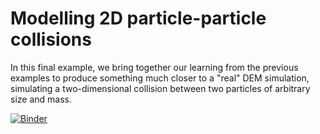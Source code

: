 # Modelling 2D particle-particle collisions

In this final example, we bring together our learning from the previous examples to produce something much closer to a "real" DEM simulation, simulating a two-dimensional collision between two particles of arbitrary size and mass.

[![Binder](https://mybinder.org/badge_logo.svg)](https://mybinder.org/v2/gh/introduction-to-particle-technology/Chapter-4-modelling_1D-particle-wall-collisions/5760c0bb854c7b304b1c302d058d85514a25128e?urlpath=lab%2Ftree%2FModelling_1D_particle_wall_collisions.ipynb)
